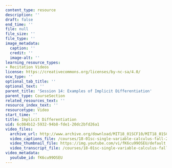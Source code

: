 ```yaml
---
content_type: resource
description: ''
draft: false
end_time: ''
file: null
file_size: ''
file_type: ''
image_metadata:
  caption: ''
  credit: ''
  image-alt: ''
learning_resource_types:
- Recitation Videos
license: https://creativecommons.org/licenses/by-nc-sa/4.0/
ocw_type: ''
optional_tab_title: ''
optional_text: ''
parent_title: 'Session 14: Examples of Implicit Differentiation'
parent_type: CourseSection
related_resources_text: ''
resource_index_text: ''
resourcetype: Video
start_time: ''
title: Implicit Differentiation
uid: 6c084b12-5932-94b8-fde1-20dc2bfd26a1
video_files:
  archive_url: http://www.archive.org/download/MIT18_01SCF10/MIT18_01SCF10Rec_10_300k.mp4
  video_captions_file: /courses/18-01sc-single-variable-calculus-fall-2010/dc1cf88acc115e10ac137f6e69966dae_fK6cu99OSEU.vtt
  video_thumbnail_file: https://img.youtube.com/vi/fK6cu99OSEU/default.jpg
  video_transcript_file: /courses/18-01sc-single-variable-calculus-fall-2010/d09153f4cdba0d8e5bd7fe8cc14d646c_fK6cu99OSEU.pdf
video_metadata:
  youtube_id: fK6cu99OSEU
---
```

